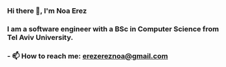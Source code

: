 ### Hi there 👋, I'm Noa Erez

### I am a software engineer with a BSc in Computer Science from Tel Aviv University.
### - 📫 How to reach me: erezereznoa@gmail.com

<!--
**noae1/noae1** is a ✨ _special_ ✨ repository because its `README.md` (this file) appears on your GitHub profile.

Here are some ideas to get you started:

- 🔭 I’m currently working on ...
- 🌱 I’m currently learning ...
- 👯 I’m looking to collaborate on ...
- 🤔 I’m looking for help with ...
- 💬 Ask me about ...
- 📫 How to reach me: erezereznoa@gmail.com
- 😄 Pronouns: ...
- ⚡ Fun fact: ...
-->
